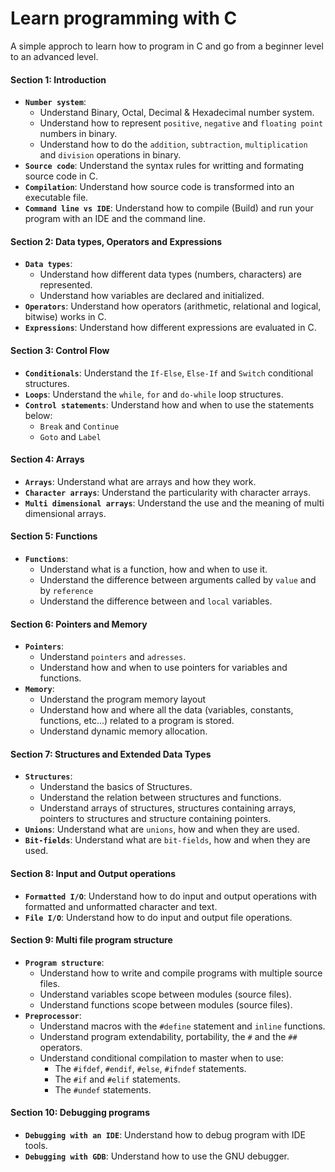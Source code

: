 # Learn programming with C
A simple approch to learn how to program in C and go from a beginner level to an advanced level. 

#### **Section 1: Introduction**
* **`Number system`**:
  * Understand Binary, Octal, Decimal & Hexadecimal number system.
  * Understand how to represent `positive`, `negative` and `floating point` numbers in binary.
  * Understand how to do the `addition`, `subtraction`, `multiplication` and `division` operations in binary. 
* **`Source code`**: Understand the syntax rules for writting and formating source code in C. 
* **`Compilation`**: Understand how source code is transformed into an executable file. 
* **`Command line vs IDE`**: Understand how to compile (Build) and run your program with an IDE and the command line.
#### **Section 2: Data types, Operators and Expressions** 
* **`Data types`**: 
  * Understand how different data types (numbers, characters) are represented.
  * Understand how variables are declared and initialized.
* **`Operators`**: Understand how operators (arithmetic, relational and logical, bitwise) works in C.
* **`Expressions`**: Understand how different expressions are evaluated in C. 
#### **Section 3: Control Flow** 
* **`Conditionals`**: Understand the `If-Else`, `Else-If` and `Switch` conditional structures.
* **`Loops`**: Understand the `while`, `for` and `do-while` loop structures. 
* **`Control statements`**: Understand how and when to use the statements below:
  * `Break` and `Continue`
  * `Goto` and `Label` 
#### **Section 4: Arrays**
* **`Arrays`**: Understand what are arrays and how they work.
* **`Character arrays`**: Understand the particularity with character arrays.
* **`Multi dimensional arrays`**: Understand the use and the meaning of multi dimensional arrays.
#### **Section 5: Functions**
* **`Functions`**: 
  * Understand what is a function, how and when to use it.  
  * Understand the difference between arguments called by `value` and by `reference` 
  * Understand the difference between and `local` variables.
#### **Section 6: Pointers and Memory**
* **`Pointers`**:
  * Understand `pointers` and `adresses`.
  * Understand how and when to use pointers for variables and functions.
* **`Memory`**:
  * Understand the program memory layout
  * Understand how and where all the data (variables, constants, functions, etc...) related to a program is stored.  
  * Understand dynamic memory allocation.
#### **Section 7: Structures and Extended Data Types** 
  * **`Structures`**:
    * Understand the basics of Structures.
    * Understand the relation between structures and functions.
    * Understand arrays of structures, structures containing arrays, pointers to structures and structure containing pointers. 
  * **`Unions`**: Understand what are `unions`, how and when they are used.
  * **`Bit-fields`**: Understand what are `bit-fields`, how and when they are used. 
#### **Section 8: Input and Output operations** 
* **`Formatted I/O`**: Understand how to do input and output operations with formatted and unformatted character and text.
* **`File I/O`**: Understand how to do input and output file operations.  
#### **Section 9: Multi file program structure** 
* **`Program structure`**: 
  * Understand how to write and compile programs with multiple source files.
  * Understand variables scope between modules (source files).
  * Understand functions scope between modules (source files).
* **`Preprocessor`**:
  * Understand macros with the `#define` statement and `inline` functions.
  * Understand program extendability, portability, the `#` and the `##` operators.
  * Understand conditional compilation to master when to use:
    * The `#ifdef`, `#endif`, `#else`, `#ifndef` statements.
    * The `#if` and `#elif` statements.
    * The `#undef` statements.
#### **Section 10: Debugging programs** 
* **`Debugging with an IDE`**: Understand how to debug program with IDE tools.
* **`Debugging with GDB`**: Understand how to use the GNU debugger.

